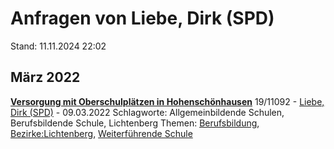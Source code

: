 # Anfragen von Liebe, Dirk (SPD)

Stand: 11.11.2024 22:02

## März 2022
**[Versorgung mit Oberschulplätzen in Hohenschönhausen](https://pardok.parlament-berlin.de/starweb/adis/citat/VT/19/SchrAnfr/S19-11092.pdf)**
19/11092 - [Liebe, Dirk (SPD)](autor_liebe_dirk_spd.md) - 09.03.2022
Schlagworte: Allgemeinbildende Schulen, Berufsbildende Schule, Lichtenberg
Themen: [Berufsbildung](thema_berufsbildung.md), [Bezirke:Lichtenberg](thema_bezirke_lichtenberg.md), [Weiterführende Schule](thema_weiterfuehrende_schule.md)

